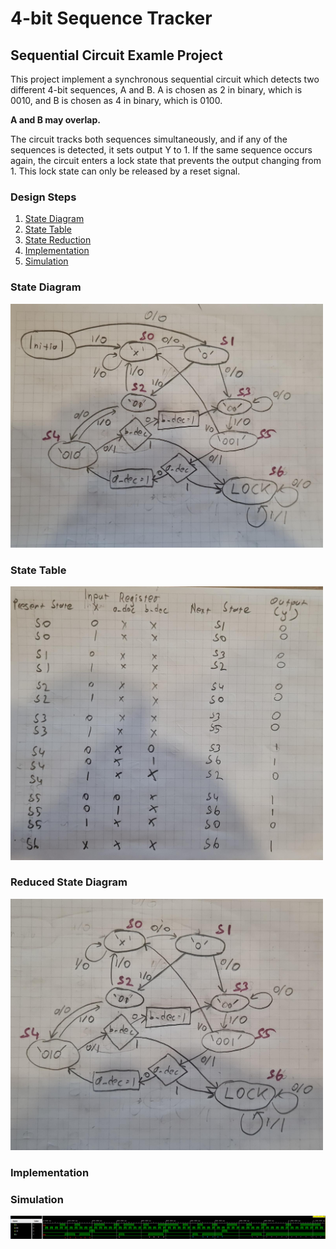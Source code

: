 # 4-bit Sequence Tracker
## Sequential Circuit Examle Project
This project implement a synchronous sequential circuit which detects two different 4-bit sequences, A and B. 
A is chosen as 2 in binary, which is 0010, and B is chosen as 4 in binary, which is 0100.

__A and B may overlap.__  

The circuit tracks both sequences simultaneously, and if any of the sequences is detected, it sets output Y to 1. If the same sequence occurs again, the circuit enters a lock state that prevents the output changing from 1. This lock state can only be released by a reset signal. 

### Design Steps
1. [State Diagram](https://github.com/RawAnger/4-bit-Sequence-Tracker/edit/master/README.md#state-diagram)
2. [State Table](https://github.com/RawAnger/4-bit-Sequence-Tracker/edit/master/README.md#state-table)
3. [State Reduction](https://github.com/RawAnger/4-bit-Sequence-Tracker/edit/master/README.md#reduced-state-diagram)
4. [Implementation](https://github.com/RawAnger/4-bit-Sequence-Tracker/edit/master/README.md#implementation)
5. [Simulation](https://github.com/RawAnger/4-bit-Sequence-Tracker/edit/master/README.md#simulation)


### State Diagram
<img src="Assets/state_diagram.jpeg" alt="State Diagram" width="500">

### State Table
<img src="Assets/state_table.jpeg" alt="State Diagram" width="500">

### Reduced State Diagram
<img src="Assets/state_diagram_wo_initial.jpeg" alt="Reduced State Diagram" width="500">

### Implementation


### Simulation
<img src="Assets/behavioral.png" alt="Reduced State Diagram">


